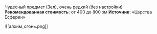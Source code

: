 Чудесный предмет (Зел), очень редкий (без настройки)
**Рекомендованная стоимость:** от 400 до 800 зм
**Источник:** «Царства Есферии»

![[алхим_огонь.png]]
